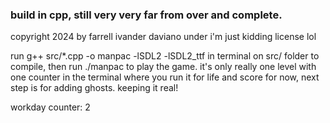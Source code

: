### build in cpp, still very very far from over and complete. 



copyright 2024 by farrell ivander daviano under i'm just kidding license lol


run g++ src/*.cpp -o manpac -lSDL2 -lSDL2_ttf in terminal on src/ folder to compile, then run ./manpac to play the game. it's only really one level with one counter in the terminal where you run it for life and score for now, next step is for adding ghosts. keeping it real!

workday counter: 2
